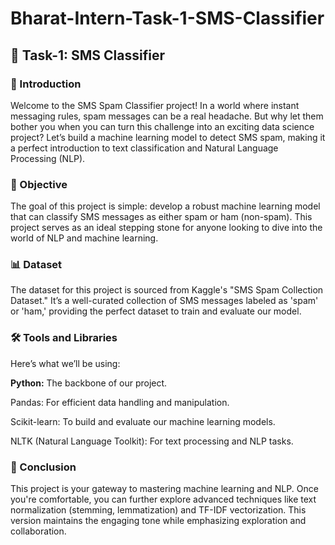 # Bharat-Intern-Task-1-SMS-Classifier
## 📧 Task-1: SMS Classifier
### 🚀 Introduction
Welcome to the SMS Spam Classifier project! In a world where instant messaging rules, spam messages can be a real headache. But why let them bother you when you can turn this challenge into an exciting data science project? Let’s build a machine learning model to detect SMS spam, making it a perfect introduction to text classification and Natural Language Processing (NLP).

### 🎯 Objective
The goal of this project is simple: develop a robust machine learning model that can classify SMS messages as either spam or ham (non-spam). This project serves as an ideal stepping stone for anyone looking to dive into the world of NLP and machine learning.

### 📊 Dataset
The dataset for this project is sourced from Kaggle's "SMS Spam Collection Dataset." It’s a well-curated collection of SMS messages labeled as 'spam' or 'ham,' providing the perfect dataset to train and evaluate our model.

### 🛠 Tools and Libraries
Here’s what we’ll be using:

**Python:** The backbone of our project.

Pandas:  For efficient data handling and manipulation.

Scikit-learn:  To build and evaluate our machine learning models.

NLTK (Natural Language Toolkit):  For text processing and NLP tasks.

### 📝 Conclusion
This project is your gateway to mastering machine learning and NLP. Once you're comfortable, you can further explore advanced techniques like text normalization (stemming, lemmatization) and TF-IDF vectorization. This version maintains the engaging tone while emphasizing exploration and collaboration.

